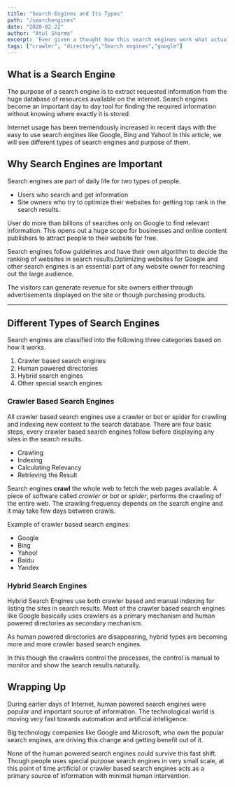 ```yaml
---
title: "Search Engines and Its Types"
path: "/searchengines"
date: "2020-02-22"
author: "Atul Sharma"
excerpt: 'Ever given a thought how this search engines work what actually happens behind...'
tags: ["crawler", "directory","Search engines","google"]
---
```


## What is a Search Engine

The purpose of a search engine is to extract requested information from the huge database of resources available on the internet. Search engines become an important day to day tool for finding the required information without knowing where exactly it is stored.

Internet usage has been tremendously increased in recent days with the easy to use search engines like Google, Bing and Yahoo! In this article, we will see different types of search engines and purpose of them.

## Why Search Engines are Important

Search engines are part of daily life for two types of people.

- Users who search and get information
- Site owners who try to optimize their websites for getting top rank in the search results.

User do more than billions of searches only on Google to find relevant information. This opens out a huge scope for businesses and online content publishers to attract people to their website for free.

Search engines follow guidelines and have their own algorithm to decide the ranking of websites in search results.Optimizing websites for Google and other search engines is an essential part of any website owner for reaching out the large audience.

The visitors can generate revenue for site owners either through advertisements displayed on the site or though purchasing products.

---

## Different Types of Search Engines

Search engines are classified into the following three categories based on how it works.

1. Crawler based search engines
2. Human powered directories
3. Hybrid search engines
4. Other special search engines

### Crawler Based Search Engines

All crawler based search engines use a crawler or bot or spider for crawling and indexing new content to the search database. There are four basic steps, every crawler based search engines follow before displaying any sites in the search results.

- Crawling
- Indexing
- Calculating Relevancy
- Retrieving the Result

Search engines **crawl** the whole web to fetch the web pages available. A piece of software called *crawler* or *bot* or *spider*, performs the crawling of the entire web. The crawling frequency depends on the search engine and it may take few days between crawls.

Example of crawler based search engines:

- Google
- Bing
- Yahoo!
- Baidu
- Yandex

### Hybrid Search Engines

Hybrid Search Engines use both crawler based and manual indexing for listing the sites in search results. Most of the crawler based search engines like Google basically uses crawlers as a primary mechanism and human powered directories as secondary mechanism.

As human powered directories are disappearing, hybrid types are becoming more and more crawler based search engines.

In this though the crawlers control the processes, the control is manual to monitor and show the search results naturally.

## Wrapping Up

During earlier days of Internet, human powered search engines were popular and important source of information. The technological world is moving very fast towards automation and artificial intelligence.

Big technology companies like Google and Microsoft, who own the popular search engines, are driving this change and getting benefit out of it.

None of the human powered search engines could survive this fast shift. Though people uses special purpose search engines in very small scale, at this point of time artificial or crawler based search engines acts as a primary source of information with minimal human intervention.
